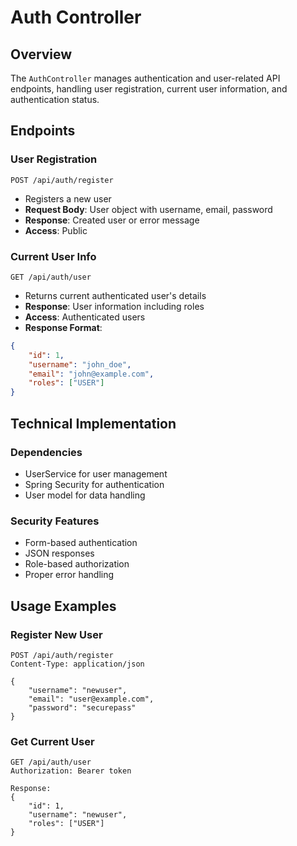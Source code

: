 # Auth Controller

## Overview
The `AuthController` manages authentication and user-related API endpoints, handling user registration, current user information, and authentication status.

## Endpoints

### User Registration
```
POST /api/auth/register
```
- Registers a new user
- **Request Body**: User object with username, email, password
- **Response**: Created user or error message
- **Access**: Public

### Current User Info
```
GET /api/auth/user
```
- Returns current authenticated user's details
- **Response**: User information including roles
- **Access**: Authenticated users
- **Response Format**:
```json
{
    "id": 1,
    "username": "john_doe",
    "email": "john@example.com",
    "roles": ["USER"]
}
```

## Technical Implementation

### Dependencies
- UserService for user management
- Spring Security for authentication
- User model for data handling

### Security Features
- Form-based authentication
- JSON responses
- Role-based authorization
- Proper error handling

## Usage Examples

### Register New User
```http
POST /api/auth/register
Content-Type: application/json

{
    "username": "newuser",
    "email": "user@example.com",
    "password": "securepass"
}
```

### Get Current User
```http
GET /api/auth/user
Authorization: Bearer token

Response:
{
    "id": 1,
    "username": "newuser",
    "roles": ["USER"]
}
```
